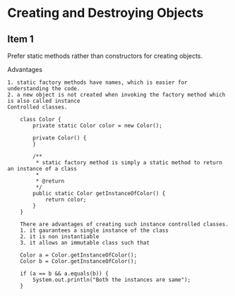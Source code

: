 # Creating and Destroying Objects

## Item 1

Prefer static methods rather than constructors for creating objects.

Advantages

    1. static factory methods have names, which is easier for understanding the code.
    2. a new object is not created when invoking the factory method which is also called instance 
    Controlled classes.
    
        class Color {
            private static Color color = new Color();
        
            private Color() {
            }
        
            /**
             * static factory method is simply a static method to return an instance of a class
             *
             * @return
             */
            public static Color getInstanceOfColor() {
                return color;
            }
        }
        
        There are advantages of creating such instance controlled classes.
        1. it gaurantees a single instance of the class
        2. it is non instantiable
        3. it allows an immutable class such that 
        
        Color a = Color.getInstanceOfColor();
        Color b = Color.getInstanceOfColor();
        
        if (a == b && a.equals(b)) {
            System.out.println("Both the instances are same");
        }
    
